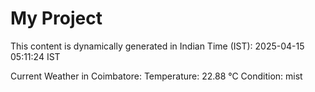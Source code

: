 # My Project

This content is dynamically generated in Indian Time (IST): 2025-04-15 05:11:24 IST


Current Weather in Coimbatore:
Temperature: 22.88 °C
Condition: mist
